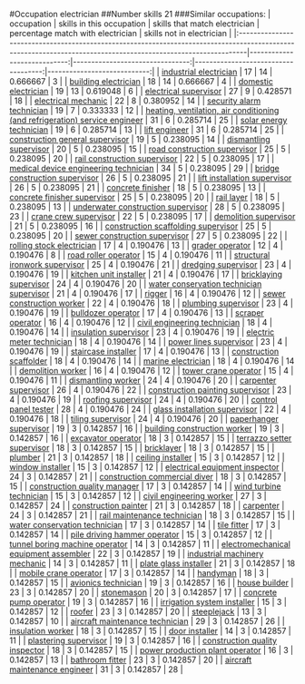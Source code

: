 #Occupation electrician
##Number skills 21
###Similar occupations:
| occupation                                                                                                                                                    |   skills in this occupation |   skills that match electrician |   percentage match with electrician |   skills not in electrician |
|:--------------------------------------------------------------------------------------------------------------------------------------------------------------|----------------------------:|--------------------------------:|------------------------------------:|----------------------------:|
| [industrial electrician](industrial_electrician.md)                                                                                                           |                          17 |                              14 |                            0.666667 |                           3 |
| [building electrician](building_electrician.md)                                                                                                               |                          18 |                              14 |                            0.666667 |                           4 |
| [domestic electrician](domestic_electrician.md)                                                                                                               |                          19 |                              13 |                            0.619048 |                           6 |
| [electrical supervisor](electrical_supervisor.md)                                                                                                             |                          27 |                               9 |                            0.428571 |                          18 |
| [electrical mechanic](electrical_mechanic.md)                                                                                                                 |                          22 |                               8 |                            0.380952 |                          14 |
| [security alarm technician](security_alarm_technician.md)                                                                                                     |                          19 |                               7 |                            0.333333 |                          12 |
| [heating, ventilation, air conditioning (and refrigeration) service engineer](heating,_ventilation,_air_conditioning_(and_refrigeration)_service_engineer.md) |                          31 |                               6 |                            0.285714 |                          25 |
| [solar energy technician](solar_energy_technician.md)                                                                                                         |                          19 |                               6 |                            0.285714 |                          13 |
| [lift engineer](lift_engineer.md)                                                                                                                             |                          31 |                               6 |                            0.285714 |                          25 |
| [construction general supervisor](construction_general_supervisor.md)                                                                                         |                          19 |                               5 |                            0.238095 |                          14 |
| [dismantling supervisor](dismantling_supervisor.md)                                                                                                           |                          20 |                               5 |                            0.238095 |                          15 |
| [road construction supervisor](road_construction_supervisor.md)                                                                                               |                          25 |                               5 |                            0.238095 |                          20 |
| [rail construction supervisor](rail_construction_supervisor.md)                                                                                               |                          22 |                               5 |                            0.238095 |                          17 |
| [medical device engineering technician](medical_device_engineering_technician.md)                                                                             |                          34 |                               5 |                            0.238095 |                          29 |
| [bridge construction supervisor](bridge_construction_supervisor.md)                                                                                           |                          26 |                               5 |                            0.238095 |                          21 |
| [lift installation supervisor](lift_installation_supervisor.md)                                                                                               |                          26 |                               5 |                            0.238095 |                          21 |
| [concrete finisher](concrete_finisher.md)                                                                                                                     |                          18 |                               5 |                            0.238095 |                          13 |
| [concrete finisher supervisor](concrete_finisher_supervisor.md)                                                                                               |                          25 |                               5 |                            0.238095 |                          20 |
| [rail layer](rail_layer.md)                                                                                                                                   |                          18 |                               5 |                            0.238095 |                          13 |
| [underwater construction supervisor](underwater_construction_supervisor.md)                                                                                   |                          28 |                               5 |                            0.238095 |                          23 |
| [crane crew supervisor](crane_crew_supervisor.md)                                                                                                             |                          22 |                               5 |                            0.238095 |                          17 |
| [demolition supervisor](demolition_supervisor.md)                                                                                                             |                          21 |                               5 |                            0.238095 |                          16 |
| [construction scaffolding supervisor](construction_scaffolding_supervisor.md)                                                                                 |                          25 |                               5 |                            0.238095 |                          20 |
| [sewer construction supervisor](sewer_construction_supervisor.md)                                                                                             |                          27 |                               5 |                            0.238095 |                          22 |
| [rolling stock electrician](rolling_stock_electrician.md)                                                                                                     |                          17 |                               4 |                            0.190476 |                          13 |
| [grader operator](grader_operator.md)                                                                                                                         |                          12 |                               4 |                            0.190476 |                           8 |
| [road roller operator](road_roller_operator.md)                                                                                                               |                          15 |                               4 |                            0.190476 |                          11 |
| [structural ironwork supervisor](structural_ironwork_supervisor.md)                                                                                           |                          25 |                               4 |                            0.190476 |                          21 |
| [dredging supervisor](dredging_supervisor.md)                                                                                                                 |                          23 |                               4 |                            0.190476 |                          19 |
| [kitchen unit installer](kitchen_unit_installer.md)                                                                                                           |                          21 |                               4 |                            0.190476 |                          17 |
| [bricklaying supervisor](bricklaying_supervisor.md)                                                                                                           |                          24 |                               4 |                            0.190476 |                          20 |
| [water conservation technician supervisor](water_conservation_technician_supervisor.md)                                                                       |                          21 |                               4 |                            0.190476 |                          17 |
| [rigger](rigger.md)                                                                                                                                           |                          16 |                               4 |                            0.190476 |                          12 |
| [sewer construction worker](sewer_construction_worker.md)                                                                                                     |                          22 |                               4 |                            0.190476 |                          18 |
| [plumbing supervisor](plumbing_supervisor.md)                                                                                                                 |                          23 |                               4 |                            0.190476 |                          19 |
| [bulldozer operator](bulldozer_operator.md)                                                                                                                   |                          17 |                               4 |                            0.190476 |                          13 |
| [scraper operator](scraper_operator.md)                                                                                                                       |                          16 |                               4 |                            0.190476 |                          12 |
| [civil engineering technician](civil_engineering_technician.md)                                                                                               |                          18 |                               4 |                            0.190476 |                          14 |
| [insulation supervisor](insulation_supervisor.md)                                                                                                             |                          23 |                               4 |                            0.190476 |                          19 |
| [electric meter technician](electric_meter_technician.md)                                                                                                     |                          18 |                               4 |                            0.190476 |                          14 |
| [power lines supervisor](power_lines_supervisor.md)                                                                                                           |                          23 |                               4 |                            0.190476 |                          19 |
| [staircase installer](staircase_installer.md)                                                                                                                 |                          17 |                               4 |                            0.190476 |                          13 |
| [construction scaffolder](construction_scaffolder.md)                                                                                                         |                          18 |                               4 |                            0.190476 |                          14 |
| [marine electrician](marine_electrician.md)                                                                                                                   |                          18 |                               4 |                            0.190476 |                          14 |
| [demolition worker](demolition_worker.md)                                                                                                                     |                          16 |                               4 |                            0.190476 |                          12 |
| [tower crane operator](tower_crane_operator.md)                                                                                                               |                          15 |                               4 |                            0.190476 |                          11 |
| [dismantling worker](dismantling_worker.md)                                                                                                                   |                          24 |                               4 |                            0.190476 |                          20 |
| [carpenter supervisor](carpenter_supervisor.md)                                                                                                               |                          26 |                               4 |                            0.190476 |                          22 |
| [construction painting supervisor](construction_painting_supervisor.md)                                                                                       |                          23 |                               4 |                            0.190476 |                          19 |
| [roofing supervisor](roofing_supervisor.md)                                                                                                                   |                          24 |                               4 |                            0.190476 |                          20 |
| [control panel tester](control_panel_tester.md)                                                                                                               |                          28 |                               4 |                            0.190476 |                          24 |
| [glass installation supervisor](glass_installation_supervisor.md)                                                                                             |                          22 |                               4 |                            0.190476 |                          18 |
| [tiling supervisor](tiling_supervisor.md)                                                                                                                     |                          24 |                               4 |                            0.190476 |                          20 |
| [paperhanger supervisor](paperhanger_supervisor.md)                                                                                                           |                          19 |                               3 |                            0.142857 |                          16 |
| [building construction worker](building_construction_worker.md)                                                                                               |                          19 |                               3 |                            0.142857 |                          16 |
| [excavator operator](excavator_operator.md)                                                                                                                   |                          18 |                               3 |                            0.142857 |                          15 |
| [terrazzo setter supervisor](terrazzo_setter_supervisor.md)                                                                                                   |                          18 |                               3 |                            0.142857 |                          15 |
| [bricklayer](bricklayer.md)                                                                                                                                   |                          18 |                               3 |                            0.142857 |                          15 |
| [plumber](plumber.md)                                                                                                                                         |                          21 |                               3 |                            0.142857 |                          18 |
| [ceiling installer](ceiling_installer.md)                                                                                                                     |                          15 |                               3 |                            0.142857 |                          12 |
| [window installer](window_installer.md)                                                                                                                       |                          15 |                               3 |                            0.142857 |                          12 |
| [electrical equipment inspector](electrical_equipment_inspector.md)                                                                                           |                          24 |                               3 |                            0.142857 |                          21 |
| [construction commercial diver](construction_commercial_diver.md)                                                                                             |                          18 |                               3 |                            0.142857 |                          15 |
| [construction quality manager](construction_quality_manager.md)                                                                                               |                          17 |                               3 |                            0.142857 |                          14 |
| [wind turbine technician](wind_turbine_technician.md)                                                                                                         |                          15 |                               3 |                            0.142857 |                          12 |
| [civil engineering worker](civil_engineering_worker.md)                                                                                                       |                          27 |                               3 |                            0.142857 |                          24 |
| [construction painter](construction_painter.md)                                                                                                               |                          21 |                               3 |                            0.142857 |                          18 |
| [carpenter](carpenter.md)                                                                                                                                     |                          24 |                               3 |                            0.142857 |                          21 |
| [rail maintenance technician](rail_maintenance_technician.md)                                                                                                 |                          18 |                               3 |                            0.142857 |                          15 |
| [water conservation technician](water_conservation_technician.md)                                                                                             |                          17 |                               3 |                            0.142857 |                          14 |
| [tile fitter](tile_fitter.md)                                                                                                                                 |                          17 |                               3 |                            0.142857 |                          14 |
| [pile driving hammer operator](pile_driving_hammer_operator.md)                                                                                               |                          15 |                               3 |                            0.142857 |                          12 |
| [tunnel boring machine operator](tunnel_boring_machine_operator.md)                                                                                           |                          14 |                               3 |                            0.142857 |                          11 |
| [electromechanical equipment assembler](electromechanical_equipment_assembler.md)                                                                             |                          22 |                               3 |                            0.142857 |                          19 |
| [industrial machinery mechanic](industrial_machinery_mechanic.md)                                                                                             |                          14 |                               3 |                            0.142857 |                          11 |
| [plate glass installer](plate_glass_installer.md)                                                                                                             |                          21 |                               3 |                            0.142857 |                          18 |
| [mobile crane operator](mobile_crane_operator.md)                                                                                                             |                          17 |                               3 |                            0.142857 |                          14 |
| [handyman](handyman.md)                                                                                                                                       |                          18 |                               3 |                            0.142857 |                          15 |
| [avionics technician](avionics_technician.md)                                                                                                                 |                          19 |                               3 |                            0.142857 |                          16 |
| [house builder](house_builder.md)                                                                                                                             |                          23 |                               3 |                            0.142857 |                          20 |
| [stonemason](stonemason.md)                                                                                                                                   |                          20 |                               3 |                            0.142857 |                          17 |
| [concrete pump operator](concrete_pump_operator.md)                                                                                                           |                          19 |                               3 |                            0.142857 |                          16 |
| [irrigation system installer](irrigation_system_installer.md)                                                                                                 |                          15 |                               3 |                            0.142857 |                          12 |
| [roofer](roofer.md)                                                                                                                                           |                          23 |                               3 |                            0.142857 |                          20 |
| [steeplejack](steeplejack.md)                                                                                                                                 |                          13 |                               3 |                            0.142857 |                          10 |
| [aircraft maintenance technician](aircraft_maintenance_technician.md)                                                                                         |                          29 |                               3 |                            0.142857 |                          26 |
| [insulation worker](insulation_worker.md)                                                                                                                     |                          18 |                               3 |                            0.142857 |                          15 |
| [door installer](door_installer.md)                                                                                                                           |                          14 |                               3 |                            0.142857 |                          11 |
| [plastering supervisor](plastering_supervisor.md)                                                                                                             |                          19 |                               3 |                            0.142857 |                          16 |
| [construction quality inspector](construction_quality_inspector.md)                                                                                           |                          18 |                               3 |                            0.142857 |                          15 |
| [power production plant operator](power_production_plant_operator.md)                                                                                         |                          16 |                               3 |                            0.142857 |                          13 |
| [bathroom fitter](bathroom_fitter.md)                                                                                                                         |                          23 |                               3 |                            0.142857 |                          20 |
| [aircraft maintenance engineer](aircraft_maintenance_engineer.md)                                                                                             |                          31 |                               3 |                            0.142857 |                          28 |
